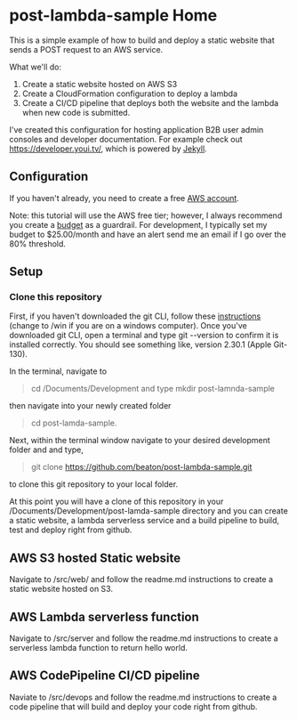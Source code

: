 # post-lambda-sample Home

This is a simple example of how to build and deploy a static website that sends a POST request to an AWS service.

What we'll do:
1. Create a static website hosted on AWS S3
1. Create a CloudFormation configuration to deploy a lambda
1. Create a CI/CD pipeline that deploys both the website and the lambda when new code is submitted.

I've created this configuration for hosting application B2B user admin consoles and developer documentation. For example check out https://developer.youi.tv/, which is powered by [Jekyll](https://jekyllrb.com/).

## Configuration

If you haven't already, you need to create a free [AWS account](https://portal.aws.amazon.com/billing/signup?refid=em_127222&redirect_url=https%3A%2F%2Faws.amazon.com%2Fregistration-confirmation#/start).

Note: this tutorial will use the AWS free tier; however, I always recommend you create a [budget](https://console.aws.amazon.com/billing/home?#/budgets) as a guardrail.  For development, I typically set my budget to $25.00/month and have an alert send me an email if I go over the 80% threshold.

## Setup

### Clone this repository

First, if you haven't downloaded the git CLI, follow these [instructions](https://git-scm.com/download/mac) (change to /win if you are on a windows computer).  Once you've downloaded git CLI, open a terminal and type git --version to confirm it is installed correctly.  You should see something like, version 2.30.1 (Apple Git-130).

In the terminal, navigate to 

> cd /Documents/Development and type 
> mkdir post-lamnda-sample 
 
then navigate into your newly created folder 

> cd post-lamda-sample.

Next, within the terminal window navigate to your desired development folder and and type,

> git clone https://github.com/beaton/post-lambda-sample.git 

to clone this git repository to your local folder.

At this point you will have a clone of this repository in your /Documents/Development/post-lamda-sample directory and you can create a static website, a lambda serverless service and a build pipeline to build, test and deploy right from github.

## AWS S3 hosted Static website

Navigate to /src/web/ and follow the readme.md instructions to create a static website hosted on S3.

## AWS Lambda serverless function

Navigate to /src/server and follow the readme.md instructions to create a serverless lambda function to return hello world. 

## AWS CodePipeline CI/CD pipeline

Naviate to /src/devops and follow the readme.md instructions to create a code pipeline that will build and deploy your code right from github.
